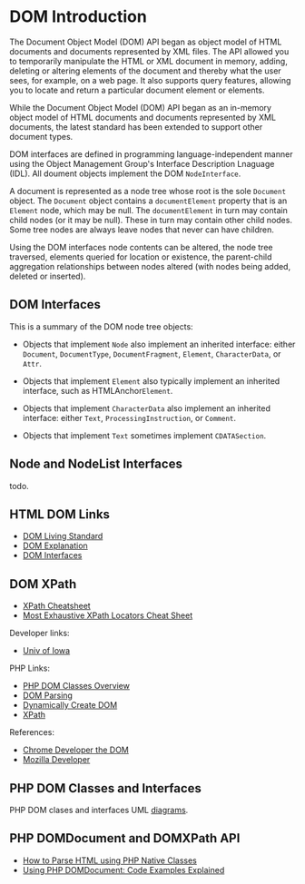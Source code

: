 # DOM Introduction

The Document Object Model (DOM) API began as object model of HTML documents and documents represented by XML files. The API allowed you to temporarily manipulate the
HTML or XML document in memory, adding, deleting or altering elements of the document and thereby what the user sees, for example, on a web page. It also supports query features, allowing you to locate and return a particular document element or elements.

While the Document Object Model (DOM) API began as an in-memory object model of HTML documents and documents represented by XML documents, the latest standard has
been extended to support other document types.

DOM interfaces are defined in programming language-independent manner using the Object Management Group's Interface Description Lnaguage (IDL). All doument objects 
implement the DOM `NodeInterface`. 

A document is represented as a node tree whose root is the sole `Document` object. The `Document` object contains a `documentElement` property that is an
`Element` node, which may be null. The `documentElement` in turn may contain child nodes (or it may be null). These in turn may contain other child nodes. Some tree
nodes are always leave nodes that never can have children.

Using the DOM interfaces node contents can be altered, the node tree traversed,  elements queried for location or existence, the parent-child aggregation relationships
between nodes altered (with nodes being added, deleted or inserted).
        
## DOM Interfaces

This is a summary of the DOM node tree objects:

* Objects that implement `Node` also implement an inherited interface: either `Document`, `DocumentType`, `DocumentFragment`, `Element`, `CharacterData`, or `Attr`.

* Objects that implement `Element` also typically implement an inherited interface, such as HTMLAnchor`Element`.

* Objects that implement `CharacterData` also implement an inherited interface: either `Text`, `ProcessingInstruction`, or `Comment`.

* Objects that implement `Text` sometimes implement `CDATASection`.

##  Node and NodeList Interfaces

todo.

## HTML DOM Links

* [DOM Living Standard](https://dom.spec.whatwg.org/#introduction-to-the-dom)
* [DOM Explanation](https://www.w3schools.com/whatis/whatis_htmldom.asp)
* [DOM Interfaces](https://www.brainbell.com/tutorials/XML/DOM_Interfaces.htm)

## DOM XPath
* [XPath Cheatsheet](https://devhints.io/xpath)
* [Most Exhaustive XPath Locators Cheat Sheet](https://www.lambdatest.com/blog/most-exhaustive-xpath-locators-cheat-sheet/)

Developer links:

* [Univ of Iowa](https://homepage.cs.uiowa.edu/~slonnegr/xml/03.DOM.pdf)

PHP Links:

* [PHP DOM Classes Overview](https://www.php.net/manual/en/book.dom.php)
* [DOM Parsing](https://www.tutorialspoint.com/php/php_dom_parser_example.htm)
* [Dynamically Create DOM](https://css-tricks.com/building-a-form-in-php-using-domdocument/)
* [XPath](https://www.sitepoint.com/php-dom-using-xpath/)

References:
* [Chrome Developer the DOM](https://developer.chrome.com/docs/devtools/dom/)
* [Mozilla Developer](https://developer.mozilla.org/en-US/docs/Web/API/Document_Object_Model)

## PHP DOM Classes and Interfaces

PHP DOM clases and interfaces UML [diagrams](php-dom-diagrams.md).

## PHP DOMDocument and DOMXPath API

* [How to Parse HTML using PHP Native Classes](https://codingreflections.com/blog/php-parse-html)
* [Using PHP DOMDocument: Code Examples Explained](https://www.bitdegree.org/learn/php-domdocument)
